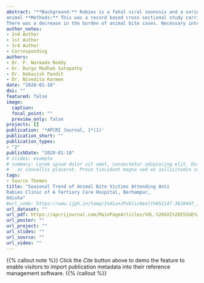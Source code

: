 ```yaml
---
abstract: "**Background:** Rabies is a fatal viral zoonosis and a serious public health problem. It is 100% fatal yet preventable disease. It is a disease of the central nervous system caused by the bites of warm-blooded animals and transmitted to humans through animal bites, most commonly by dogs. The cases for post-exposure prophylaxis are reported throughout the year in the ARC but cases of unprovoked bites or animals with a high suspicion of Rabies infection or more number of cases are reported in certain periods of the year. The knowledge on specific seasonal trend of animal bite cases will help the policy makers to formulate appropriate plans especially IEC activities and provision of logistic support for management of animal bite cases. The following study was therefore conducted in the ARC of MKCG Medical College Hospital, Berhampur with the following objectives **Objectives:** To assess the seasonal distribution, if any, of bite victims with regards to type and behaviour of
animal **Methods:** This was a record based cross sectional study carried out at ARC OPD in Department of Community Medicine, M.K.C.G. Medical college, Berhampur, Odisha. The duration of study was of 3 months from January-2019 to March-2019. The retrospective data of number of animal bite cases was collected form ARC OPD Register for the period from January 2014 to December 2018. Analysis was done in “R” software version 3.6.1. The “dplyr”, “ggplot2”, “forecast” and “stats” packages were used for data munging and trend analysis **Results:** The total number of animal bite cases from January 2014 to December 2018 was 50484. An average of 10097 cases of animal bite were reported per year for the last 5 years with SD = 717.17. Dogbite was most common (83.33%), followed by cat bite (9.52%), monkey bite (5.65%) and others (1.2%). About 64.87% animal bite cases were males. Timse series analysis showed a trend of minimal decline of cases of animal bite since 2014 to 2018. Seasonality was noticed with maximum cases were reported in the month of October followed by November and December in each year. With respect to seasonality, highest number of animal bite cases was more during winter season followed by spring season and summer season.**Conclusion:**
There was a decrease in the burden of animal bite cases. Necessary intervention strategies based on epidemiological triad has to be designed and implemented for prevention & control of rabies"
author_notes:
- 2nd Author
- 1st Author
- 3rd Author
- Corresponding
authors:
- Dr. P. Narmada Reddy
- Dr. Durga Madhab Satapathy
- Dr. Debasish Pandit
- Dr. Nivedita Karmee
date: "2020-01-10"
doi: ""
featured: false
image:
  caption: 
  focal_point: ""
  preview_only: false
projects: []
publication: '*APCRI Journal, 1*(1)'
publication_short: ""
publication_types:
- "2"
publishDate: "2020-01-10"
# slides: example
# summary: Lorem ipsum dolor sit amet, consectetur adipiscing elit. Duis posuere tellus
#   ac convallis placerat. Proin tincidunt magna sed ex sollicitudin condimentum.
tags:
- Source Themes
title: "Seasonal Trend of Animal Bite Victims Attending Anti
Rabies Clinic of A Tertiary Care Hospital, Berhampur,
Odisha"
#url_code: https://www.ijph.in/temp/IndianJPublicHealth652147-3620447_100324.pdf
url_dataset: ""
url_pdf: https://apcrijournal.com/MainPageArticles/VOL.%20XXI%20ISSUE%20II-Article_6.pdf
url_poster: ""
url_project: ""
url_slides: ""
url_source: ""
url_video: ""
---
```


{{% callout note %}}
Click the *Cite* button above to demo the feature to enable visitors to import publication metadata into their reference management software.
{{% /callout %}}




